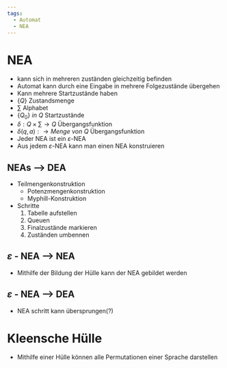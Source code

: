 ```yaml
---
tags:
  - Automat
  - NEA
---
```


# NEA
- kann sich in mehreren zuständen gleichzeitig befinden
- Automat kann durch eine Eingabe in mehrere Folgezustände übergehen
- Kann mehrere Startzustände haben
- $\lbrace Q \rbrace$ Zustandsmenge
-  $\sum$ Alphabet 
- $\lbrace Q_0 \rbrace \ in\ Q$ Startzustände
- $\delta: Q \times \sum \rightarrow Q$ Übergangsfunktion
- $\delta(q,a): \rightarrow Menge\ von\ Q$ Übergangsfunktion
- Jeder NEA ist ein $\varepsilon$-NEA
- Aus jedem $\varepsilon$-NEA kann man einen NEA konstruieren
## NEAs --> DEA
- Teilmengenkonstruktion
	- Potenzmengenkonstruktion
	- Myphill-Konstruktion
- Schritte
	1. Tabelle aufstellen
	2. Queuen
	3. Finalzustände markieren
	4. Zuständen umbennen
## $\varepsilon$ - NEA --> NEA
- Mithilfe der Bildung der Hülle kann der NEA gebildet werden
## $\varepsilon$ - NEA --> DEA
- NEA schritt kann übersprungen(?)
# Kleensche Hülle
- Mithilfe einer Hülle können alle Permutationen einer Sprache darstellen
